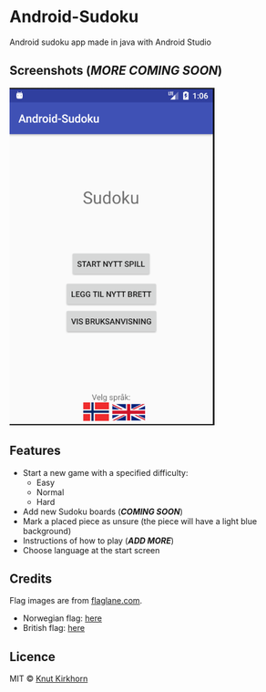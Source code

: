 # Android-Sudoku
Android sudoku app made in java with Android Studio

## Screenshots (***MORE COMING SOON***)
![Preview](media/Startscreen-norwegian.png)

## Features
  - Start a new game with a specified difficulty:
    * Easy
    * Normal
    * Hard
  - Add new Sudoku boards (***COMING SOON***)
  - Mark a placed piece as unsure (the piece will have a light blue background)
  - Instructions of how to play (***ADD MORE***)
  - Choose language at the start screen

## Credits
Flag images are from [flaglane.com](http://flaglane.com/).
  - Norwegian flag: [here](http://flaglane.com/download/norwegian-flag/norwegian-flag-small.png)
  - British flag: [here](http://flaglane.com/download/british-flag/british-flag-small.png)

## Licence
MIT © [Knut Kirkhorn](LICENSE)
